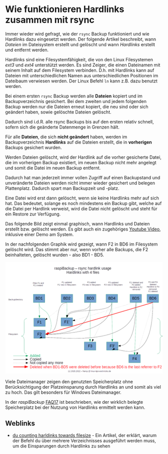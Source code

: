# Wie funktionieren Hardlinks zusammen mit rsync

Immer wieder wird gefragt, wie der `rsync` Backup funktioniert und wie Hardlinks
dazu eingesetzt werden. Der folgende Artikel beschreibt, wann *Dateien* im
Dateisystem erstellt und gelöscht und wann *Hardlinks* erstellt und
entfernt werden.

Hardlinks sind eine Filesystemfähigkeit, die von den Linux Filesystemen
*ext3* und *ext4* unterstützt werden. Es sind Zeiger, die einen Dateinamen mit seinem
Inhalt auf dem Filesystem verbinden. D.h. mit Hardlinks kann auf Dateien mit
unterschiedlichen Namen aus unterschiedlichen Positionen im Dateibaum verwiesen
werden. Der Linux Befehl `ln` kann z.B. dazu benutzt werden.

Bei einem ersten `rsync` Backup werden alle **Dateien** kopiert und im
Backupverzeichnis gesichert. Bei dem zweiten und jedem folgenden Backup werden
nur die Dateien erneut kopiert, die neu sind oder sich geändert haben, sowie
gelöschte Dateien gelöscht.

Dadurch sind i.d.R. alle rsync Backups bis auf den
ersten relativ schnell, sofern sich die geänderte Datenmenge in Grenzen hält.

Für alle **Dateien**, die sich **nicht geändert** haben, werden im
Backupverzeichnis **Hardlinks** auf die Dateien erstellt, die in **vorherigen** Backups
gesichert wurden.

Werden Dateien gelöscht, wird der Hardlink auf die vorher gesicherte Datei,
die im vorherigen Backup existiert, im neuen Backup nicht mehr angelegt
und somit die Datei im neuen Backup entfernt.

Dadurch hat man jederzeit immer vollen Zugriff auf einen Backupstand und unveränderte
Dateien werden nicht immer wieder gesichert und belegen Plattenplatz. Dadurch
spart man Backupzeit und -platz.

Eine Datei wird erst dann gelöscht, wenn sie keine Hardlinks mehr auf sich hat.
Das bedeutet, solange es noch mindestens ein Backup gibt, welche auf die Datei
per Hardlink verweist, wird die Datei nicht gelöscht und steht für ein
Restore zur Verfügung.

Das folgende Bild zeigt einmal graphisch, wann Hardlinks und Dateien erstellt bzw. gelöscht werden.
Es gibt auch ein zugehöriges [Youtube Video](https://www.youtube.com/watch?v=pIhSca_q2lo), inklusive einer Demo am System.

In der nachfolgenden Graphik wird gezeigt, wann F2 in BD6 im Filesystem gelöscht wird.
Das stimmt aber nur, wenn vorher alle Backups, die
F2 beinhalteten, gelöscht wurden - also BD1 - BD5.

![raspiBackup rsync](images/raspiBackup_rsync.png)

Viele Dateimanager zeigen den genutzten Speicherplatz ohne Berücksichtigung
der Platzeinsparung durch Hardlinks an und somit als viel zu hoch.
Das gilt besonders für Windows Dateimanager.

In der *raspiBackup* [FAQ17](faq.md#faq17) ist beschrieben, wie der wirklich belegte
Speicherplatz bei der Nutzung von Hardlinks ermittelt werden kann.


## Weblinks

- [du counting harldinks towards filesize](https://stackoverflow.com/questions/19951883/du-counting-hardlinks-towards-filesize) - Ein Artikel, der erklärt,
  warum der Befehl du über mehrere Verzeichnisses ausgeführt werden muss,
  um die Einsparungen durch Hardlinks zu sehen

[.status]: rft
[.source]: https://www.linux-tips-and-tricks.de/de/raspibackupcategoried/571-wie-funktioniert-der-rsync-backup-typ-mit-hardlinks
[.source]: https://www.linux-tips-and-tricks.de/en/raspibackupcategorye/572-how-do-hardlinks-work-with-rsync
